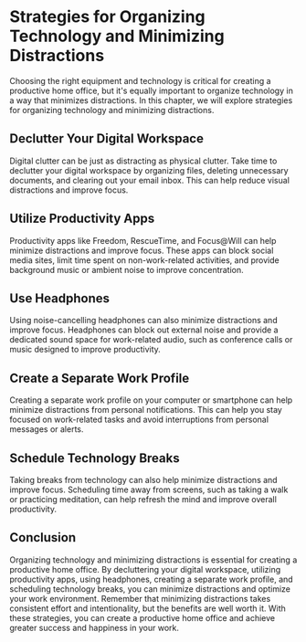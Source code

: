 Strategies for Organizing Technology and Minimizing Distractions
========================================================================================================================

Choosing the right equipment and technology is critical for creating a productive home office, but it's equally important to organize technology in a way that minimizes distractions. In this chapter, we will explore strategies for organizing technology and minimizing distractions.

Declutter Your Digital Workspace
--------------------------------

Digital clutter can be just as distracting as physical clutter. Take time to declutter your digital workspace by organizing files, deleting unnecessary documents, and clearing out your email inbox. This can help reduce visual distractions and improve focus.

Utilize Productivity Apps
-------------------------

Productivity apps like Freedom, RescueTime, and Focus@Will can help minimize distractions and improve focus. These apps can block social media sites, limit time spent on non-work-related activities, and provide background music or ambient noise to improve concentration.

Use Headphones
--------------

Using noise-cancelling headphones can also minimize distractions and improve focus. Headphones can block out external noise and provide a dedicated sound space for work-related audio, such as conference calls or music designed to improve productivity.

Create a Separate Work Profile
------------------------------

Creating a separate work profile on your computer or smartphone can help minimize distractions from personal notifications. This can help you stay focused on work-related tasks and avoid interruptions from personal messages or alerts.

Schedule Technology Breaks
--------------------------

Taking breaks from technology can also help minimize distractions and improve focus. Scheduling time away from screens, such as taking a walk or practicing meditation, can help refresh the mind and improve overall productivity.

Conclusion
----------

Organizing technology and minimizing distractions is essential for creating a productive home office. By decluttering your digital workspace, utilizing productivity apps, using headphones, creating a separate work profile, and scheduling technology breaks, you can minimize distractions and optimize your work environment. Remember that minimizing distractions takes consistent effort and intentionality, but the benefits are well worth it. With these strategies, you can create a productive home office and achieve greater success and happiness in your work.

